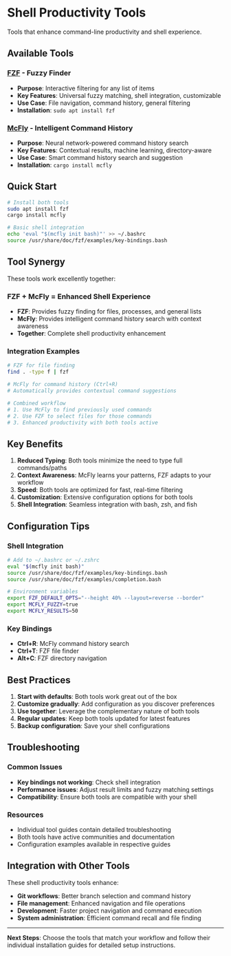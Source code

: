 # Shell Productivity Tools

Tools that enhance command-line productivity and shell experience.

## Available Tools

### **[FZF](./fzf.md)** - Fuzzy Finder
- **Purpose**: Interactive filtering for any list of items
- **Key Features**: Universal fuzzy matching, shell integration, customizable
- **Use Case**: File navigation, command history, general filtering
- **Installation**: `sudo apt install fzf`

### **[McFly](./mcfly.md)** - Intelligent Command History
- **Purpose**: Neural network-powered command history search
- **Key Features**: Contextual results, machine learning, directory-aware
- **Use Case**: Smart command history search and suggestion
- **Installation**: `cargo install mcfly`

## Quick Start

```bash
# Install both tools
sudo apt install fzf
cargo install mcfly

# Basic shell integration
echo 'eval "$(mcfly init bash)"' >> ~/.bashrc
source /usr/share/doc/fzf/examples/key-bindings.bash
```

## Tool Synergy

These tools work excellently together:

### **FZF + McFly = Enhanced Shell Experience**
- **FZF**: Provides fuzzy finding for files, processes, and general lists
- **McFly**: Provides intelligent command history search with context awareness
- **Together**: Complete shell productivity enhancement

### **Integration Examples**

```bash
# FZF for file finding
find . -type f | fzf

# McFly for command history (Ctrl+R)
# Automatically provides contextual command suggestions

# Combined workflow
# 1. Use McFly to find previously used commands
# 2. Use FZF to select files for those commands
# 3. Enhanced productivity with both tools active
```

## Key Benefits

1. **Reduced Typing**: Both tools minimize the need to type full commands/paths
2. **Context Awareness**: McFly learns your patterns, FZF adapts to your workflow
3. **Speed**: Both tools are optimized for fast, real-time filtering
4. **Customization**: Extensive configuration options for both tools
5. **Shell Integration**: Seamless integration with bash, zsh, and fish

## Configuration Tips

### Shell Integration
```bash
# Add to ~/.bashrc or ~/.zshrc
eval "$(mcfly init bash)"
source /usr/share/doc/fzf/examples/key-bindings.bash
source /usr/share/doc/fzf/examples/completion.bash

# Environment variables
export FZF_DEFAULT_OPTS="--height 40% --layout=reverse --border"
export MCFLY_FUZZY=true
export MCFLY_RESULTS=50
```

### Key Bindings
- **Ctrl+R**: McFly command history search
- **Ctrl+T**: FZF file finder
- **Alt+C**: FZF directory navigation

## Best Practices

1. **Start with defaults**: Both tools work great out of the box
2. **Customize gradually**: Add configuration as you discover preferences
3. **Use together**: Leverage the complementary nature of both tools
4. **Regular updates**: Keep both tools updated for latest features
5. **Backup configuration**: Save your shell configurations

## Troubleshooting

### Common Issues
- **Key bindings not working**: Check shell integration
- **Performance issues**: Adjust result limits and fuzzy matching settings
- **Compatibility**: Ensure both tools are compatible with your shell

### Resources
- Individual tool guides contain detailed troubleshooting
- Both tools have active communities and documentation
- Configuration examples available in respective guides

## Integration with Other Tools

These shell productivity tools enhance:
- **Git workflows**: Better branch selection and command history
- **File management**: Enhanced navigation and file operations
- **Development**: Faster project navigation and command execution
- **System administration**: Efficient command recall and file finding

---

**Next Steps**: Choose the tools that match your workflow and follow their individual installation guides for detailed setup instructions.